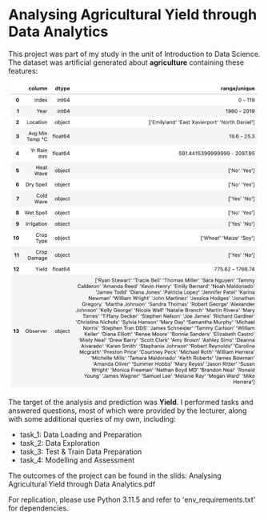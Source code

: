 # Analysing Agricultural Yield through Data Analytics

This project was part of my study in the unit of Introduction to Data Science. The dataset was artificial generated about **agriculture** containing these features:

<img src="features.png" alt="features" width="650"/>

The target of the analysis and prediction was **Yield**. I performed tasks and answered questions, most of which were provided by the lecturer, along with some additional queries of my own, including:

- task_1: Data Loading and Preparation
- task_2: Data Exploration
- task_3: Test & Train Data Preparation
- task_4: Modelling and Assessment

The outcomes of the project can be found in the slids: Analysing Agricultural Yield through Data Analytics.pdf

For replication, please use Python 3.11.5 and refer to 'env_requirements.txt' for dependencies.
